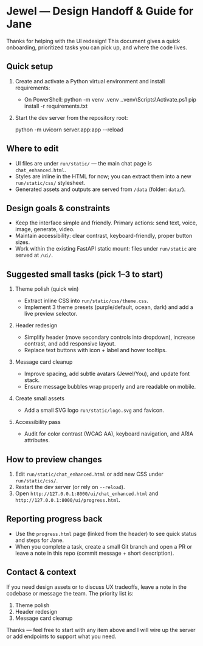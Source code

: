 Jewel — Design Handoff & Guide for Jane
======================================

Thanks for helping with the UI redesign! This document gives a quick onboarding, prioritized tasks you can pick up, and where the code lives.

Quick setup
-----------

1. Create and activate a Python virtual environment and install requirements:

   - On PowerShell:
     python -m venv .venv
     .\.venv\Scripts\Activate.ps1
     pip install -r requirements.txt

2. Start the dev server from the repository root:

   python -m uvicorn server.app:app --reload

Where to edit
-------------

- UI files are under `run/static/` — the main chat page is `chat_enhanced.html`.
- Styles are inline in the HTML for now; you can extract them into a new `run/static/css/` stylesheet.
- Generated assets and outputs are served from `/data` (folder: `data/`).

Design goals & constraints
-------------------------

- Keep the interface simple and friendly. Primary actions: send text, voice, image, generate, video.
- Maintain accessibility: clear contrast, keyboard-friendly, proper button sizes.
- Work within the existing FastAPI static mount: files under `run/static` are served at `/ui/`.

Suggested small tasks (pick 1–3 to start)
---------------------------------------

1. Theme polish (quick win)
   - Extract inline CSS into `run/static/css/theme.css`.
   - Implement 3 theme presets (purple/default, ocean, dark) and add a live preview selector.

2. Header redesign
   - Simplify header (move secondary controls into dropdown), increase contrast, and add responsive layout.
   - Replace text buttons with icon + label and hover tooltips.

3. Message card cleanup
   - Improve spacing, add subtle avatars (Jewel/You), and update font stack.
   - Ensure message bubbles wrap properly and are readable on mobile.

4. Create small assets
   - Add a small SVG logo `run/static/logo.svg` and favicon.

5. Accessibility pass
   - Audit for color contrast (WCAG AA), keyboard navigation, and ARIA attributes.

How to preview changes
----------------------

1. Edit `run/static/chat_enhanced.html` or add new CSS under `run/static/css/`.
2. Restart the dev server (or rely on `--reload`).
3. Open `http://127.0.0.1:8000/ui/chat_enhanced.html` and `http://127.0.0.1:8000/ui/progress.html`.

Reporting progress back
-----------------------

- Use the `progress.html` page (linked from the header) to see quick status and steps for Jane.
- When you complete a task, create a small Git branch and open a PR or leave a note in this repo (commit message + short description).

Contact & context
-----------------

If you need design assets or to discuss UX tradeoffs, leave a note in the codebase or message the team. The priority list is:
1) Theme polish
2) Header redesign
3) Message card cleanup

Thanks — feel free to start with any item above and I will wire up the server or add endpoints to support what you need.
